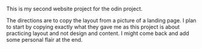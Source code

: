 This is my second website project for the odin project.

The directions are to copy the layout from a picture of a landing page. I plan to start
by copying exactly what they gave me as this project is about practicing layout and not 
design and content. I might come back and add some personal flair at the end.